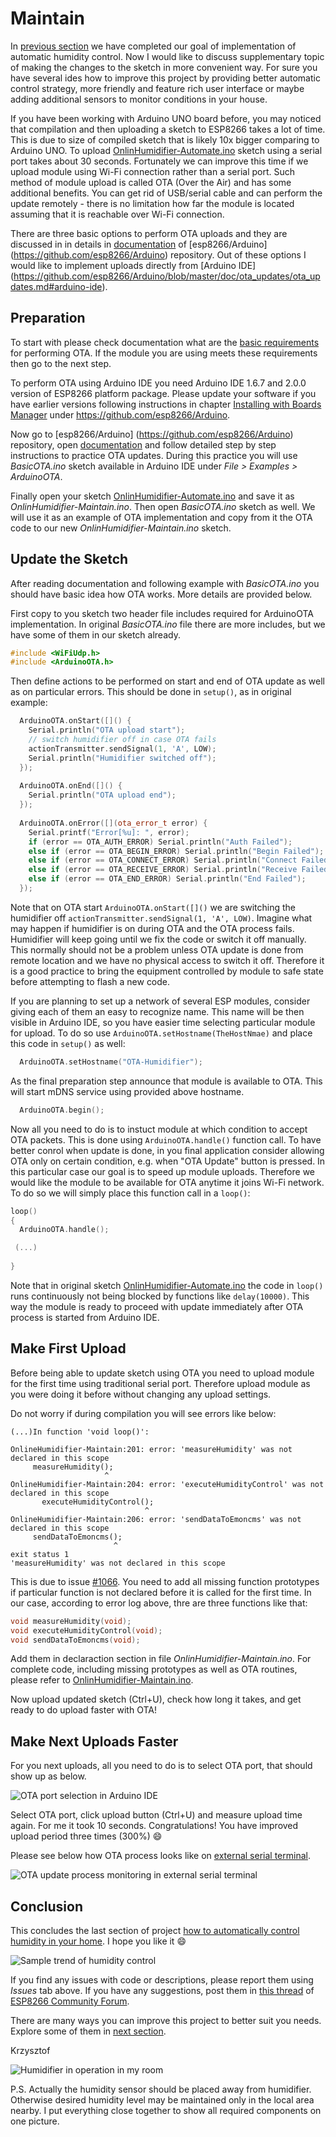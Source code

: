 # Maintain

In [previous section](../8-Automate) we have completed our goal of implementation of automatic humidity control. Now I would like to discuss supplementary topic of making the changes to the sketch in more convenient way. For sure you have several ides how to improve this project by providing better automatic control strategy, more friendly and feature rich user interface or maybe adding additional sensors to monitor conditions in your house.

If you have been working with Arduino UNO board before, you may noticed that compilation and then uploading a sketch to ESP8266 takes a lot of time. This is due to size of compiled sketch that is likely 10x bigger comparing to Arduino UNO. To upload [OnlinHumidifier-Automate.ino](../8-Automate/OnlineHumidifier-Automate) sketch using a serial port takes about 30 seconds. Fortunately we can improve this time if we upload module using Wi-Fi connection rather than a serial port. Such method of module upload is called OTA (Over the Air) and has some additional benefits. You can get rid of USB/serial cable and can perform the update remotely - there is no limitation how far the module is located assuming that it is reachable over Wi-Fi connection.

There are three basic options to perform OTA uploads and they are discussed in in details in [documentation](https://github.com/esp8266/Arduino/blob/master/doc/ota_updates/ota_updates.md#introduction) of [esp8266/Arduino] (https://github.com/esp8266/Arduino) repository. Out of these options I would like to implement uploads directly from [Arduino IDE] (https://github.com/esp8266/Arduino/blob/master/doc/ota_updates/ota_updates.md#arduino-ide).


## Preparation

To start with please check documentation what are the [basic requirements](https://github.com/esp8266/Arduino/blob/master/doc/ota_updates/ota_updates.md#basic-requirements) for performing OTA. If the module you are using meets these requirements then go to the next step. 

To perform OTA using Arduino IDE you need Arduino IDE 1.6.7 and 2.0.0 version of ESP8266 platform package. Please update your software if you have earlier versions following instructions in chapter [Installing with Boards Manager](https://github.com/esp8266/Arduino#installing-with-boards-manager) under https://github.com/esp8266/Arduino.

Now go to [esp8266/Arduino] (https://github.com/esp8266/Arduino) repository, open [documentation](https://github.com/esp8266/Arduino/blob/master/doc/ota_updates/ota_updates.md#arduinoota) and follow detailed step by step instructions to practice OTA updates. During this practice you will use *BasicOTA.ino* sketch available in Arduino IDE under *File > Examples > ArduinoOTA*.

Finally open your sketch [OnlinHumidifier-Automate.ino](../8-Automate/OnlineHumidifier-Automate) and save it as *OnlinHumidifier-Maintain.ino*. Then open *BasicOTA.ino* sketch as well. We will use it as an example of OTA implementation and copy from it the OTA code to our new *OnlinHumidifier-Maintain.ino* sketch.


## Update the Sketch

After reading documentation and following example with *BasicOTA.ino* you should have basic idea how OTA works. More details are provided below.

First copy to you sketch two header file  includes required for ArduinoOTA implementation. In original *BasicOTA.ino* file there are more includes, but we have some of them in our sketch already.

```cpp
#include <WiFiUdp.h>
#include <ArduinoOTA.h>
```

Then define actions to be performed on start and end of OTA update as well as on particular errors. This should be done in ``` setup() ```, as in original example:

```cpp
  ArduinoOTA.onStart([]() {
    Serial.println("OTA upload start");
    // switch humidifier off in case OTA fails
    actionTransmitter.sendSignal(1, 'A', LOW);
    Serial.println("Humidifier switched off");
  });
  
  ArduinoOTA.onEnd([]() {
    Serial.println("OTA upload end");
  });
  
  ArduinoOTA.onError([](ota_error_t error) {
    Serial.printf("Error[%u]: ", error);
    if (error == OTA_AUTH_ERROR) Serial.println("Auth Failed");
    else if (error == OTA_BEGIN_ERROR) Serial.println("Begin Failed");
    else if (error == OTA_CONNECT_ERROR) Serial.println("Connect Failed");
    else if (error == OTA_RECEIVE_ERROR) Serial.println("Receive Failed");
    else if (error == OTA_END_ERROR) Serial.println("End Failed");
  });
```
Note that on OTA start ``` ArduinoOTA.onStart([]() ``` we are switching the humidifier off ``` actionTransmitter.sendSignal(1, 'A', LOW) ```. Imagine what may happen if humidifier is on during OTA and the OTA process fails. Humidifier will keep going until we fix the code or switch it off manually. This normally should not be a problem unless OTA update is done from remote location and we have no physical access to switch it off. Therefore it is a good practice to bring the equipment controlled by module to safe state before attempting to flash a new code.

If you are planning to set up a network of several ESP modules, consider giving each of them an easy to recognize name. This name will be then visible in Arduino IDE, so you have easier time selecting particular module for upload. To do so use ``` ArduinoOTA.setHostname(TheHostNmae) ``` and place this code in ``` setup() ``` as well:

```cpp
  ArduinoOTA.setHostname("OTA-Humidifier");
```

As the final preparation step announce that module is available to OTA. This will start mDNS service using provided above hostname.

```cpp
  ArduinoOTA.begin();
```

Now all you need to do is to instuct module at which condition to accept OTA packets. This is done using ``` ArduinoOTA.handle() ``` function call. To have better conrol when update is done, in you final application consider allowing OTA only on certain condition, e.g. when "OTA Update" button is pressed. In this particular case our goal is to speed up module uploads. Therefore we would like the module to be available for OTA anytime it joins Wi-Fi network. To do so we will simply place this function call in a ``` loop() ```:

```cpp
loop()
{
  ArduinoOTA.handle();

 (...)
 
}
```
Note that in original sketch [OnlinHumidifier-Automate.ino](../8-Automate/OnlineHumidifier-Automate) the code in ``` loop() ``` runs continuously not being blocked by functions like  ``` delay(10000) ```. This way the module is ready to proceed with update immediately after OTA process is started from Arduino IDE. 


## Make First Upload

Before being able to update sketch using OTA you need to upload module for the first time using traditional serial port. Therefore upload module as you were doing it before without changing any upload settings.

Do not worry if during compilation you will see errors like below:


```
(...)In function 'void loop()':

OnlineHumidifier-Maintain:201: error: 'measureHumidity' was not declared in this scope
     measureHumidity();
                     ^
OnlineHumidifier-Maintain:204: error: 'executeHumidityControl' was not declared in this scope
       executeHumidityControl();
                              ^
OnlineHumidifier-Maintain:206: error: 'sendDataToEmoncms' was not declared in this scope
     sendDataToEmoncms();
                       ^
exit status 1
'measureHumidity' was not declared in this scope
```

This is due to issue [#1066](https://github.com/esp8266/Arduino/issues/1066). You need to add all missing function prototypes if particular function is not declared before it is called for the first time. In our case, according to error log above, thre are three functions like that:

```cpp
void measureHumidity(void);
void executeHumidityControl(void);
void sendDataToEmoncms(void);
```

Add them in declaraction section in file *OnlinHumidifier-Maintain.ino*. For complete code, including missing prototypes as well as OTA routines, please refer to [OnlinHumidifier-Maintain.ino](OnlineHumidifier-Maintain).

Now upload updated sketch (Ctrl+U), check how long it takes, and get ready to do upload faster with OTA!


## Make Next Uploads Faster

For you next uploads, all you need to do is to select OTA port, that should show up as below. 

![OTA port selection in Arduino IDE](pictures/ota-network-port-selection.png)

Select OTA port, click upload button (Ctrl+U) and measure upload time again. For me it took 10 seconds. Congratulations! You have improved upload period three times (300%) :smile:

Please see below how OTA process looks like on [external serial terminal](https://github.com/esp8266/Arduino/blob/master/doc/ota_updates/ota_updates.md#troubleshooting). 

![OTA update process monitoring in external serial terminal](pictures/ota-update-process.png)


## Conclusion

This concludes the last section of project [how to automatically control humidity in your home](https://github.com/krzychb/OnlineHumidifier). I hope you like it :smile: 

![Sample trend of humidity control](pictures/humidity-control-trend.png)

If you find any issues with code or descriptions, please report them using *Issues* tab above. If you have any suggestions, post them in [this thread](http://www.esp8266.com/viewtopic.php?p=37446#p37446) of [ESP8266 Community Forum](http://www.esp8266.com/). 

There are many ways you can improve this project to better suit you needs. Explore some of them in [next section](../A1-MQTT).


Krzysztof

![Humidifier in operation in my room](pictures/humidifier-in-operation.png)

P.S. Actually the humidity sensor should be placed away from humidifier. Otherwise desired humidity level may be maintained only in the local area nearby. I put everything close together to show all required components on one picture.

